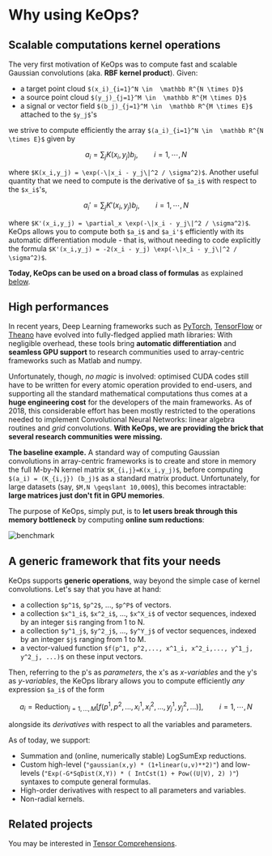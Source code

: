 # Why using KeOps?

## Scalable computations kernel operations

The very first motivation of KeOps was to compute fast and scalable Gaussian convolutions (aka. **RBF kernel product**). Given:

- a target point cloud `$(x_i)_{i=1}^N \in  \mathbb R^{N \times D}$`
- a source point cloud `$(y_j)_{j=1}^M \in  \mathbb R^{M \times D}$`
- a signal or vector field `$(b_j)_{j=1}^M \in  \mathbb R^{M \times E}$` attached to the `$y_j$`'s

we strive to compute efficiently the array `$(a_i)_{i=1}^N \in  \mathbb R^{N \times E}$` given by

```math
 a_i =  \sum_j K(x_i,y_j) b_j,  \qquad i=1,\cdots,N
```

where `$K(x_i,y_j) = \exp(-\|x_i - y_j\|^2 / \sigma^2)$`. Another useful quantity that we need to compute is the derivative of `$a_i$` with respect to the `$x_i$`'s,

```math
 a_i' =  \sum_j K'(x_i,y_j) b_j,  \qquad i=1,\cdots,N
```

where `$K'(x_i,y_j) = \partial_x \exp(-\|x_i - y_j\|^2 / \sigma^2)$`. KeOps allows you to compute
both `$a_i$` and `$a_i'$` efficiently with its automatic differentiation module - that is, without needing to code explicitly the formula `$K'(x_i,y_j) = -2(x_i - y_j) \exp(-\|x_i - y_j\|^2 / \sigma^2)$`.

**Today, KeOps can be used on a broad class of formulas** as explained [below](#abcd).

## High performances

In recent years, Deep Learning frameworks such as [PyTorch](http://pytorch.org), [TensorFlow](http://www.tensorflow.org) or [Theano](http://deeplearning.net/software/theano/) have evolved into fully-fledged applied math libraries: With negligible overhead, these tools bring **automatic differentiation** and **seamless GPU support** to research communities used to array-centric frameworks such as Matlab and numpy.

Unfortunately, though, *no magic* is involved: optimised CUDA codes still have to be written for every atomic operation provided to end-users, and supporting all the standard mathematical computations thus comes at a **huge engineering cost** for the developers of the main frameworks.  As of 2018, this considerable effort has been mostly restricted to the operations needed to implement Convolutional Neural Networks: linear algebra routines and *grid* convolutions.  **With KeOps, we are providing the brick that several research communities were missing.**

**The baseline example.**
A standard way of computing Gaussian convolutions in array-centric frameworks is to create and store in memory the full M-by-N kernel matrix `$K_{i,j}=K(x_i,y_j)$`, before computing `$(a_i) = (K_{i,j}) (b_j)$` as a standard matrix product.  Unfortunately, for large datasets (say, `$M,N \geqslant 10,000$`), this becomes intractable: **large matrices just don't fit in GPU memories**.

The purpose of KeOps, simply put, is to **let users break through this memory bottleneck** by computing **online sum reductions**:

![benchmark](https://plmlab.math.cnrs.fr/benjamin.charlier/libkeops/wikis/benchmark.png)

## A generic framework that fits your needs <a name="abcd"></a>

KeOps supports **generic operations**, way beyond the simple case of kernel convolutions.
Let's say that you have at hand:

- a collection `$p^1$`, `$p^2$`, ..., `$p^P$` of vectors.
- a collection `$x^1_i$`, `$x^2_i$`, ..., `$x^X_i$` of vector sequences, indexed by an integer `$i$` ranging from 1 to N.
- a collection `$y^1_j$`, `$y^2_j$`, ..., `$y^Y_j$` of vector sequences, indexed by an integer `$j$` ranging from 1 to M.
- a vector-valued function `$f(p^1, p^2,..., x^1_i, x^2_i,..., y^1_j, y^2_j, ...)$` on these input vectors.

Then, referring to the p's as *parameters*, the x's as *x-variables* and the y's as *y-variables*, the KeOps library allows you to compute efficiently *any* expression `$a_i$` of the form

```math
a_i = \text{Reduction}_{j=1,...,M} \big[ f(p^1, p^2,..., x^1_i, x^2_i,..., y^1_j, y^2_j, ...)  \big], \qquad i=1,\cdots,N
```

alongside its *derivatives* with respect to all the variables and parameters.

As of today, we support:

- Summation and (online, numerically stable) LogSumExp reductions.
- Custom high-level (`"gaussian(x,y) * (1+linear(u,v)**2)"`) and low-levels (`"Exp(-G*SqDist(X,Y)) * ( IntCst(1) + Pow((U|V), 2) )"`) syntaxes to compute general formulas.
- High-order derivatives with respect to all parameters and variables.
- Non-radial kernels.

## Related projects

You may be interested in [Tensor Comprehensions](http://facebookresearch.github.io/TensorComprehensions/introduction.html).

